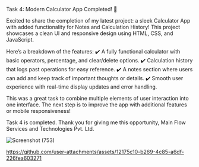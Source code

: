 Task 4: Modern Calculator App Completed! 🎉

Excited to share the completion of my latest project: a sleek Calculator App with added functionality for Notes and Calculation History! 
This project showcases a clean UI and responsive design using HTML, CSS, and JavaScript.

Here’s a breakdown of the features: 
✔️ A fully functional calculator with basic operators, percentage, and clear/delete options. 
✔️ Calculation history that logs past operations for easy reference. 
✔️ A notes section where users can add and keep track of important thoughts or details. 
✔️ Smooth user experience with real-time display updates and error handling.

This was a great task to combine multiple elements of user interaction into one interface. The next step is to improve the app with additional features or mobile responsiveness!

Task 4 is completed. Thank you for giving me this opportunity, Main Flow Services and Technologies Pvt. Ltd.

![Screenshot (753)](https://github.com/user-attachments/assets/75fda0c3-7015-4406-8477-989102344f01)


https://github.com/user-attachments/assets/12175c10-b269-4c85-a6df-226fea603271

